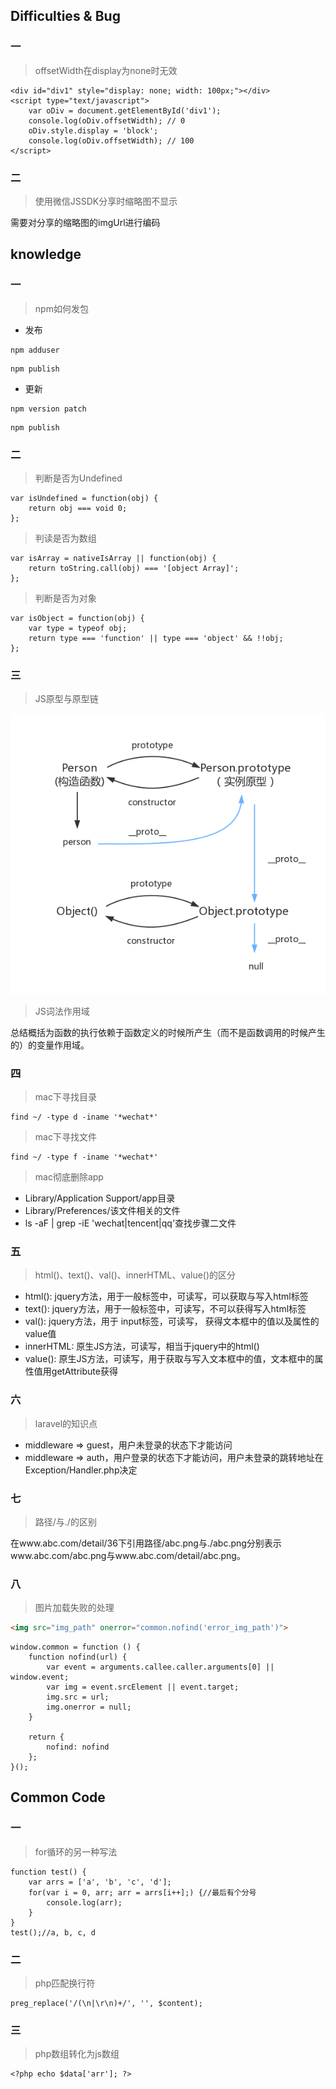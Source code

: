 ## Difficulties & Bug

### 一

> offsetWidth在display为none时无效

```
<div id="div1" style="display: none; width: 100px;"></div>
<script type="text/javascript">
	var oDiv = document.getElementById('div1');
	console.log(oDiv.offsetWidth); // 0
	oDiv.style.display = 'block';
	console.log(oDiv.offsetWidth); // 100
</script>
```

### 二

> 使用微信JSSDK分享时缩略图不显示

需要对分享的缩略图的imgUrl进行编码

## knowledge

### 一

> npm如何发包

- 发布

```Git
npm adduser
```

```
npm publish
```

- 更新

```
npm version patch
```

```Git
npm publish
```

### 二

> 判断是否为Undefined

```
var isUndefined = function(obj) {
	return obj === void 0;
};
```

> 判读是否为数组

```
var isArray = nativeIsArray || function(obj) {
    return toString.call(obj) === '[object Array]';
};
```

> 判断是否为对象

```
var isObject = function(obj) {
    var type = typeof obj;
    return type === 'function' || type === 'object' && !!obj;
};
```

### 三

> JS原型与原型链

![](https://raw.githubusercontent.com/PLDaily/daily-collection/master/images/prototype.png)

> JS词法作用域

总结概括为函数的执行依赖于函数定义的时候所产生（而不是函数调用的时候产生的）的变量作用域。

### 四

> mac下寻找目录

```
find ~/ -type d -iname '*wechat*'
```

> mac下寻找文件

```
find ~/ -type f -iname '*wechat*'
```

> mac彻底删除app

- Library/Application Support/app目录
- Library/Preferences/该文件相关的文件
- ls -aF | grep -iE 'wechat|tencent|qq'查找步骤二文件

### 五

> html()、text()、val()、innerHTML、value()的区分

- html(): jquery方法，用于一般标签中，可读写，可以获取与写入html标签
- text(): jquery方法，用于一般标签中，可读写，不可以获得写入html标签
- val(): jquery方法，用于 input标签，可读写， 获得文本框中的值以及属性的value值
- innerHTML: 原生JS方法，可读写，相当于jquery中的html()
- value(): 原生JS方法，可读写，用于获取与写入文本框中的值，文本框中的属性值用getAttribute获得

### 六

> laravel的知识点

- middleware => guest，用户未登录的状态下才能访问
- middleware => auth，用户登录的状态下才能访问，用户未登录的跳转地址在Exception/Handler.php决定

### 七

> 路径/与./的区别

在www.abc.com/detail/36下引用路径/abc.png与./abc.png分别表示www.abc.com/abc.png与www.abc.com/detail/abc.png。

### 八

> 图片加载失败的处理

```html
<img src="img_path" onerror="common.nofind('error_img_path')">
```

```
window.common = function () {
    function nofind(url) {
        var event = arguments.callee.caller.arguments[0] || window.event;
        var img = event.srcElement || event.target;
        img.src = url;
        img.onerror = null;
    }

    return {
        nofind: nofind
    };
}();
```



## Common Code

### 一

> for循环的另一种写法

```
function test() {
	var arrs = ['a', 'b', 'c', 'd'];
	for(var i = 0, arr; arr = arrs[i++];) {//最后有个分号
		console.log(arr);
	}
}
test();//a, b, c, d 
```

### 二

> php匹配换行符

```
preg_replace('/(\n|\r\n)+/', '', $content);
```
### 三

> php数组转化为js数组

```
<?php echo $data['arr']; ?>
```

